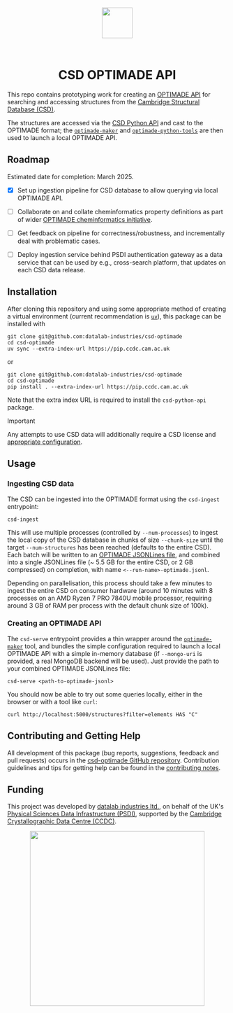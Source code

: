 <div align="center" style="padding: 2em;">
<span style="padding: 1em">
<img height="70px" align="center" src="https://matsci.org/uploads/default/original/2X/b/bd2f59b3bf14fb046b74538750699d7da4c19ac1.svg">
</span>
</div>

# <div align="center">CSD OPTIMADE API</div>

This repo contains prototyping work for creating an [OPTIMADE
API](https://optimade.org) for searching and accessing structures
from the [Cambridge Structural Database (CSD)](https://www.ccdc.cam.ac.uk/structures).

The structures are accessed via the [CSD Python
API](https://downloads.ccdc.cam.ac.uk/documentation/API/) and cast to the
OPTIMADE format; the
[`optimade-maker`](https://github.com/materialscloud-org/optimade-maker/) and
[`optimade-python-tools`](https://github.com/Materials-Consortia/optimade-python-tools/)
are then used to launch a local OPTIMADE API.

## Roadmap

Estimated date for completion: March 2025.

- [x] Set up ingestion pipeline for CSD database to allow querying via local OPTIMADE API.
- [ ] Collaborate on and collate cheminformatics property definitions as part of wider [OPTIMADE cheminformatics initiative](https://github.com/Materials-Consortia/namespace-cheminformatics/).
- [ ] Get feedback on pipeline for correctness/robustness, and incrementally deal with problematic cases.
- [ ] Deploy ingestion service behind PSDI authentication gateway as a data service that can be used by e.g., cross-search platform, that updates on each CSD data release.


## Installation

After cloning this repository and using some appropriate method of creating a virtual environment (current recommendation is [`uv`](https://github.com/astral-sh/uv)), this package can be installed with

```shell
git clone git@github.com:datalab-industries/csd-optimade
cd csd-optimade
uv sync --extra-index-url https://pip.ccdc.cam.ac.uk
```

or

```shell
git clone git@github.com:datalab-industries/csd-optimade
cd csd-optimade
pip install . --extra-index-url https://pip.ccdc.cam.ac.uk
```

Note that the extra index URL is required to install the `csd-python-api` package.

> [!IMPORTANT]  
>  Any attempts to use CSD data will additionally require a CSD license and [appropriate configuration](https://downloads.ccdc.cam.ac.uk/documentation/API/installation_notes.html#installation-options).

## Usage

### Ingesting CSD data

The CSD can be ingested into the OPTIMADE format using the `csd-ingest` entrypoint:

```shell
csd-ingest
```

This will use multiple processes (controlled by `--num-processes`) to ingest the
local copy of the CSD database in chunks of size `--chunk-size` until the target
`--num-structures` has been reached (defaults to the entire CSD).
Each batch will be written to an [OPTIMADE JSONLines file](https://github.com/Materials-Consortia/OPTIMADE/pull/531),
and combined into a single JSONLines file (~ 5.5 GB for the entire CSD, or 2 GB compressed) on completion, with name
`<--run-name>-optimade.jsonl`.

Depending on parallelisation, this process should take a few minutes to ingest
the entire CSD on consumer hardware (around 10 minutes with 8 processes on an AMD Ryzen 7 PRO 7840U mobile
processor, requiring around 3 GB of RAM per process with the default chunk size of 100k).

### Creating an OPTIMADE API

The `csd-serve` entrypoint provides a thin wrapper around the
[`optimade-maker`](https://github.com/materialscloud-org/optimade-maker/) tool,
and bundles the simple configuration required to launch a local OPTIMADE API
with a simple in-memory database (if `--mongo-uri` is provided, a real MongoDB
backend will be used).
Just provide the path to your combined OPTIMADE JSONLines file:

```shell
csd-serve <path-to-optimade-jsonl>
```

You should now be able to try out some queries locally, either in the browser or
with a tool like `curl`:

```shell
curl http://localhost:5000/structures?filter=elements HAS "C"
```

## Contributing and Getting Help

All development of this package (bug reports, suggestions, feedback and pull requests) occurs in the [csd-optimade GitHub repository](https://github.com/datalab-industries/csd-optimade).
Contribution guidelines and tips for getting help can be found in the [contributing notes](CONTRIBUTING.md).


## Funding

This project was developed by [datalab industries ltd.](https://datalab.industries), on behalf of the UK's [Physical Sciences Data Infrastructure (PSDI)](https://psdi.ac.uk), supported by the [Cambridge Crystallographic Data Centre (CCDC)](https://www.ccdc.cam.ac.uk/).


<div align="center">
<a href="https://psdi.ac.uk"><img src='https://github.com/user-attachments/assets/19d8a74d-f3d0-4825-8a71-4eba1b6392de' width=400/></a>
</div>

